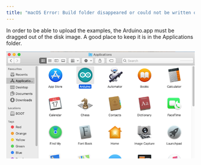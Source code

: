 ```yaml
---
title: "macOS Error: Build folder disappeared or could not be written on"
---
```


In order to be able to upload the examples, the Arduino.app must be dragged out of the disk image. A good place to keep it is in the Applications folder.

![Applications folder](img/build_folder_0.png)
